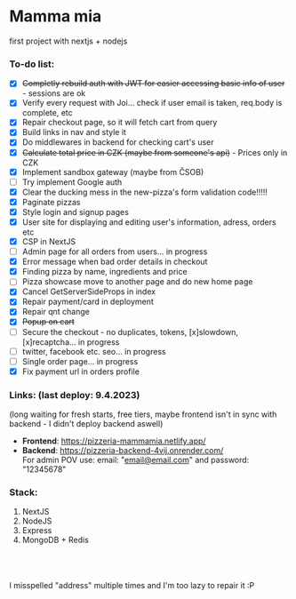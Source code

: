 # Mamma mia
first project with nextjs + nodejs

### To-do list:
- [x] ~~Completly rebuild auth with JWT for easier accessing basic info of user~~ - sessions are ok
- [x] Verify every request with Joi... check if user email is taken, req.body is complete, etc
- [x] Repair checkout page, so it will fetch cart from query
- [x] Build links in nav and style it
- [x] Do middlewares in backend for checking cart's user
- [x] ~~Calculate total price in CZK (maybe from someone's api)~~ - Prices only in CZK
- [x] Implement sandbox gateway (maybe from ČSOB)
- [ ] Try implement Google auth
- [x] Clear the ducking mess in the new-pizza's form validation code!!!!! 
- [x] Paginate pizzas
- [x] Style login and signup pages
- [x] User site for displaying and editing user's information, adress, orders etc
- [x] CSP in NextJS
- [ ] Admin page for all orders from users... in progress
- [x] Error message when bad order details in checkout
- [x] Finding pizza by name, ingredients and price
- [ ] Pizza showcase move to another page and do new home page
- [x] Cancel GetServerSideProps in index
- [x] Repair payment/card in deployment
- [x] Repair qnt change
- [x] ~~Popup on cart~~
- [ ] Secure the checkout - no duplicates, tokens, [x]slowdown, [x]recaptcha... in progress
- [ ] twitter, facebook etc. seo... in progress
- [ ] Single order page... in progress
- [x] Fix payment url in orders profile

### Links: (last deploy: 9.4.2023)
(long waiting for fresh starts, free tiers, maybe frontend isn't in sync with backend - I didn't deploy backend aswell) <br>
- **Frontend**: https://pizzeria-mammamia.netlify.app/
- **Backend**: https://pizzeria-backend-4vij.onrender.com/ <br>
For admin POV use: email: "email@email.com" and password: "12345678"

### Stack:
1. NextJS
2. NodeJS
3. Express
4. MongoDB + Redis

<br>
<br>
<br>
I misspelled "address" multiple times and I'm too lazy to repair it :P
<br>
<br>